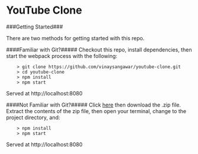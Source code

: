 # YouTube Clone

###Getting Started###

There are two methods for getting started with this repo.

####Familiar with Git?#####
Checkout this repo, install dependencies, then start the webpack process with the following:

```
	> git clone https://github.com/vinaysangawar/youtube-clone.git
	> cd youtube-clone
	> npm install
	> npm start
```

Served at http://localhost:8080

####Not Familiar with Git?#####
Click [here](https://github.com/vinaysangawar/youtube-clone) then download the .zip file.  Extract the contents of the zip file, then open your terminal, change to the project directory, and:

```
	> npm install
	> npm start
```

Served at http://localhost:8080
